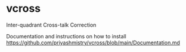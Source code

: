 # vcross
Inter-quadrant Cross-talk Correction

Documentation and instructions on how to install  
https://github.com/priyashmistry/vcross/blob/main/Documentation.md
